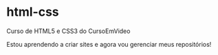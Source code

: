 # html-css

Curso de HTML5 e CSS3 do CursoEmVideo

Estou aprendendo a criar sites e agora vou gerenciar meus repositórios!
